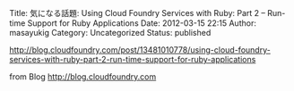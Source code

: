Title: 気になる話題: Using Cloud Foundry Services with Ruby: Part 2 – Run-time Support for Ruby Applications
Date: 2012-03-15 22:15
Author: masayukig
Category: Uncategorized
Status: published


<http://blog.cloudfoundry.com/post/13481010778/using-cloud-foundry-services-with-ruby-part-2-run-time-support-for-ruby-applications>

from Blog <http://blog.cloudfoundry.com>

